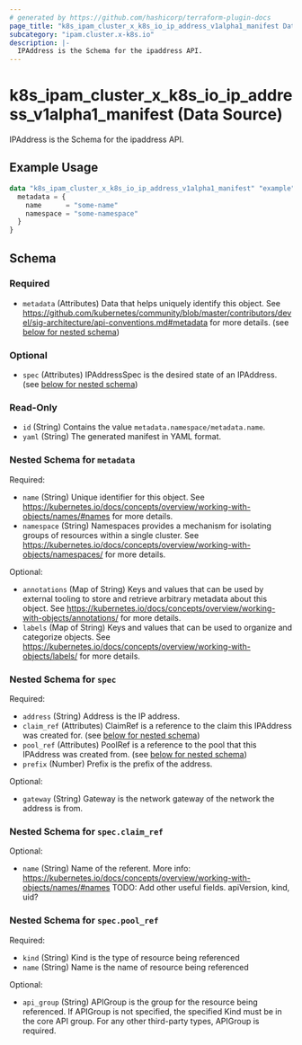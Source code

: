 ```yaml
---
# generated by https://github.com/hashicorp/terraform-plugin-docs
page_title: "k8s_ipam_cluster_x_k8s_io_ip_address_v1alpha1_manifest Data Source - terraform-provider-k8s"
subcategory: "ipam.cluster.x-k8s.io"
description: |-
  IPAddress is the Schema for the ipaddress API.
---
```


# k8s_ipam_cluster_x_k8s_io_ip_address_v1alpha1_manifest (Data Source)

IPAddress is the Schema for the ipaddress API.

## Example Usage

```terraform
data "k8s_ipam_cluster_x_k8s_io_ip_address_v1alpha1_manifest" "example" {
  metadata = {
    name      = "some-name"
    namespace = "some-namespace"
  }
}
```

<!-- schema generated by tfplugindocs -->
## Schema

### Required

- `metadata` (Attributes) Data that helps uniquely identify this object. See https://github.com/kubernetes/community/blob/master/contributors/devel/sig-architecture/api-conventions.md#metadata for more details. (see [below for nested schema](#nestedatt--metadata))

### Optional

- `spec` (Attributes) IPAddressSpec is the desired state of an IPAddress. (see [below for nested schema](#nestedatt--spec))

### Read-Only

- `id` (String) Contains the value `metadata.namespace/metadata.name`.
- `yaml` (String) The generated manifest in YAML format.

<a id="nestedatt--metadata"></a>
### Nested Schema for `metadata`

Required:

- `name` (String) Unique identifier for this object. See https://kubernetes.io/docs/concepts/overview/working-with-objects/names/#names for more details.
- `namespace` (String) Namespaces provides a mechanism for isolating groups of resources within a single cluster. See https://kubernetes.io/docs/concepts/overview/working-with-objects/namespaces/ for more details.

Optional:

- `annotations` (Map of String) Keys and values that can be used by external tooling to store and retrieve arbitrary metadata about this object. See https://kubernetes.io/docs/concepts/overview/working-with-objects/annotations/ for more details.
- `labels` (Map of String) Keys and values that can be used to organize and categorize objects. See https://kubernetes.io/docs/concepts/overview/working-with-objects/labels/ for more details.


<a id="nestedatt--spec"></a>
### Nested Schema for `spec`

Required:

- `address` (String) Address is the IP address.
- `claim_ref` (Attributes) ClaimRef is a reference to the claim this IPAddress was created for. (see [below for nested schema](#nestedatt--spec--claim_ref))
- `pool_ref` (Attributes) PoolRef is a reference to the pool that this IPAddress was created from. (see [below for nested schema](#nestedatt--spec--pool_ref))
- `prefix` (Number) Prefix is the prefix of the address.

Optional:

- `gateway` (String) Gateway is the network gateway of the network the address is from.

<a id="nestedatt--spec--claim_ref"></a>
### Nested Schema for `spec.claim_ref`

Optional:

- `name` (String) Name of the referent. More info: https://kubernetes.io/docs/concepts/overview/working-with-objects/names/#names TODO: Add other useful fields. apiVersion, kind, uid?


<a id="nestedatt--spec--pool_ref"></a>
### Nested Schema for `spec.pool_ref`

Required:

- `kind` (String) Kind is the type of resource being referenced
- `name` (String) Name is the name of resource being referenced

Optional:

- `api_group` (String) APIGroup is the group for the resource being referenced. If APIGroup is not specified, the specified Kind must be in the core API group. For any other third-party types, APIGroup is required.
